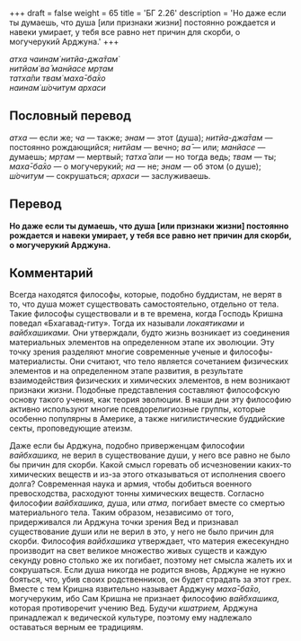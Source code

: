 +++
draft = false
weight = 65
title = 'БГ 2.26'
description = 'Но даже если ты думаешь, что душа [или признаки жизни] постоянно рождается и навеки умирает, у тебя все равно нет причин для скорби, о могучерукий Арджуна.'
+++

_атха чаинам̇ нитйа-джа̄там̇  
нитйам̇ ва̄ манйасе мр̣там  
татха̄пи твам̇ маха̄-ба̄хо  
наинам̇ ш́очитум архаси_

## Пословный перевод

_атха_ — если же; _ча_ — также; _энам_ — этот (душа); _нитйа_\-_джа̄там_ — постоянно рождающийся; _нитйам_ — вечно; _ва̄_ — или; _манйасе_ — думаешь; _мр̣там_ — мертвый; _татха̄_ _апи_ — но тогда ведь; _твам_ — ты; _маха̄_\-_ба̄хо_ — о могучерукий; _на_ — не; _энам_ — об этом (о душе); _ш́очитум_ — сокрушаться; _архаси_ — заслуживаешь.

## Перевод

**Но даже если ты думаешь, что душа \[или признаки жизни\] постоянно рождается и навеки умирает, у тебя все равно нет причин для скорби, о могучерукий Арджуна.**

## Комментарий

Всегда находятся философы, которые, подобно буддистам, не верят в то, что душа может существовать самостоятельно, отдельно от тела. Такие философы существовали и в те времена, когда Господь Кришна поведал «Бхагавад-гиту». Тогда их называли _локаятиками_ и _вайбхашиками._ Они утверждали, будто жизнь возникает из соединения материальных элементов на определенном этапе их эволюции. Эту точку зрения разделяют многие современные ученые и философы-материалисты. Они считают, что тело является сочетанием физических элементов и на определенном этапе развития, в результате взаимодействия физических и химических элементов, в нем возникают признаки жизни. Подобные представления составляют философскую основу такого учения, как теория эволюции. В наши дни эту философию активно используют многие псевдорелигиозные группы, которые особенно популярны в Америке, а также нигилистические буддийские секты, проповедующие атеизм.

Даже если бы Арджуна, подобно приверженцам философии _вайбхашика,_ не верил в существование души, у него все равно не было бы причин для скорби. Какой смысл горевать об исчезновении каких-то химических веществ и из-за этого отказываться от исполнения своего долга? Современная наука и армия, чтобы добиться военного превосходства, расходуют тонны химических веществ. Согласно философии _вайбхашика,_ душа, или _атма,_ погибает вместе со смертью материального тела. Таким образом, независимо от того, придерживался ли Арджуна точки зрения Вед и признавал существование души или не верил в это, у него не было причин для скорби. Философия _вайбхашика_ утверждает, что материя ежесекундно производит на свет великое множество живых существ и каждую секунду ровно столько же их погибает, поэтому нет смысла жалеть их и сокрушаться. Если душа никогда не родится вновь, Арджуне не нужно бояться, что, убив своих родственников, он будет страдать за этот грех. Вместе с тем Кришна язвительно называет Арджуну _маха̄-ба̄хо,_ могучеруким, ибо Сам Кришна не признает философию _вайбхашика,_ которая противоречит учению Вед. Будучи _кшатрием,_ Арджуна принадлежал к ведической культуре, поэтому ему надлежало оставаться верным ее традициям.
